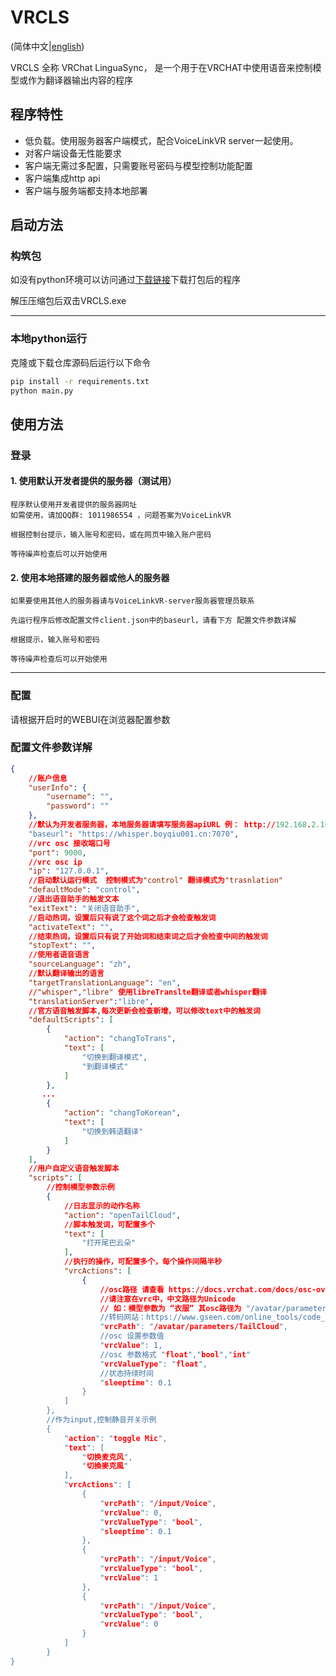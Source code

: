 # VRCLS
(简体中文|[english](README.md))

VRCLS 全称 VRChat LinguaSync， 是一个用于在VRCHAT中使用语音来控制模型或作为翻译器输出内容的程序

## 程序特性

- 低负载。使用服务器客户端模式，配合VoiceLinkVR server一起使用。
- 对客户端设备无性能要求
- 客户端无需过多配置，只需要账号密码与模型控制功能配置
- 客户端集成http api
- 客户端与服务端都支持本地部署

## 启动方法

### 构筑包
如没有python环境可以访问通过[下载链接](https://github.com/VoiceLinkVR/VRCLS/releases)下载打包后的程序

解压压缩包后双击VRCLS.exe 

---
### 本地python运行

克隆或下载仓库源码后运行以下命令
```bash
pip install -r requirements.txt 
python main.py
```

## 使用方法

### 登录

#### 1. 使用默认开发者提供的服务器（测试用）

    程序默认使用开发者提供的服务器网址
    如需使用，请加QQ群: 1011986554 ，问题答案为VoiceLinkVR

    根据控制台提示，输入账号和密码，或在网页中输入账户密码

    等待噪声检查后可以开始使用


####  2. 使用本地搭建的服务器或他人的服务器

    如果要使用其他人的服务器请与VoiceLinkVR-server服务器管理员联系

    先运行程序后修改配置文件client.json中的baseurl，请看下方 配置文件参数详解

    根据提示，输入账号和密码

    等待噪声检查后可以开始使用

---

### 配置

请根据开启时的WEBUI在浏览器配置参数


### 配置文件参数详解

```json
{
    //账户信息
    "userInfo": {
        "username": "",
        "password": ""
    },
    //默认为开发者服务器，本地服务器请填写服务器apiURL 例： http://192.168.2.10:8980/api
    "baseurl": "https://whisper.boyqiu001.cn:7070",
    //vrc osc 接收端口号
    "port": 9000,
    //vrc osc ip
    "ip": "127.0.0.1",
    //启动默认运行模式  控制模式为"control" 翻译模式为"trasnlation"
    "defaultMode": "control",
    //退出语音助手的触发文本
    "exitText": "关闭语音助手",
    //启动热词，设置后只有说了这个词之后才会检查触发词
    "activateText": "",
    //结束热词，设置后只有说了开始词和结束词之后才会检查中间的触发词
    "stopText": "",
    //使用者语音语言
    "sourceLanguage": "zh",
    //默认翻译输出的语言
    "targetTranslationLanguage": "en",
    //"whisper","libre" 使用libreTranslte翻译或者whisper翻译
    "translationServer":"libre",
    //官方语音触发脚本,每次更新会检查新增，可以修改text中的触发词
    "defaultScripts": [
        {
            "action": "changToTrans",
            "text": [
                "切换到翻译模式",
                "到翻译模式"
            ]
        },
       ...
        {
            "action": "changToKorean",
            "text": [
                "切换到韩语翻译"
            ]
        }
    ],
    //用户自定义语音触发脚本
    "scripts": [
        //控制模型参数示例
        {
            //日志显示的动作名称
            "action": "openTailCloud",
            //脚本触发词，可配置多个
            "text": [
                "打开尾巴云朵"
            ],
            //执行的操作，可配置多个，每个操作间隔半秒
            "vrcActions": [
                {
                    //osc路径 请查看 https://docs.vrchat.com/docs/osc-overview 下的内容
                    //请注意在vrc中，中文路径为Unicode
                    // 如：模型参数为 “衣服” 其osc路径为 "/avatar/parameters/\\u8863\\u670d”
                    //转码网站：https://www.gseen.com/online_tools/code_change/unicode_ascii
                    "vrcPath": "/avatar/parameters/TailCloud",
                    //osc 设置参数值
                    "vrcValue": 1,
                    //osc 参数格式 "float","bool","int"
                    "vrcValueType": "float",
                    //状态持续时间
                    "sleeptime": 0.1
                }
            ]
        },
        //作为input,控制静音开关示例
        {
            "action": "toggle Mic",
            "text": [
                "切换麦克风",
                "切換麥克風"
            ],
            "vrcActions": [
                {
                    "vrcPath": "/input/Voice",
                    "vrcValue": 0,
                    "vrcValueType": "bool",
                    "sleeptime": 0.1
                },
                {
                    "vrcPath": "/input/Voice",
                    "vrcValueType": "bool",
                    "vrcValue": 1
                },
                {
                    "vrcPath": "/input/Voice",
                    "vrcValueType": "bool",
                    "vrcValue": 0
                }
            ]
        }
}

```
